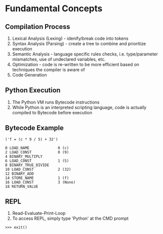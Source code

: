 # Fundamental Concepts

## Compilation Process
1. Lexical Analysis (Lexing) - idenify/break code into tokens
2. Syntax Analysis (Parsing) - create a tree to combine and prioritize execution
3. Semantic Analysis - language specific rules checks, i.e. type/parameter mismatches, use of undeclared variables, etc.
4. Optimization - code is re-written to be more efficient based on techniques the compiler is aware of
5. Code Generation

## Python Execution
1. The Python VM runs Bytecode instructions
2. While Python is an interpreted scripting language, code is actually compiled to Bytecode before execution

## Bytecode Example
```
('f = (c * 9 / 5) + 32')

0 LOAD_NAME				0 (c)
2 LOAD_CONST			0 (9)
4 BINARY_MULTIPLY
6 LOAD_CONST			1 (5)
8 BINARY_TRUE_DIVIDE	
10 LOAD_CONST			2 (32)
12 BINARY_ADD
14 STORE_NAME			1 (f)
16 LOAD_CONST			3 (None)
18 RETURN_VALUE
```

## REPL
1. Read-Evaluate-Print-Loop
2. To access REPL, simply type 'Python' at the CMD prompt
```
>>> exit()
```